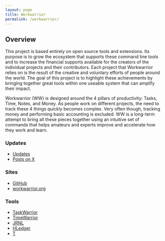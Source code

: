 ```yaml
---
layout: page
title: Workwarrior
permalink: /workwarrior/
---
```



<div class="home-columns">
  <div class="column-left">
<div class="home">
<h2>Overview</h2>
 <p>This project is based entirely on open source tools and extensions. Its purpose is to grow the ecosystem that supports these command line tools and to increase the financial supports available for the creators of the individual projects and their contributors. Each project that Workwarrior relies on is the result of the creative and voluntary efforts of people around the world. The goal of this project is to highlight these achievements by bringing together great tools within one useable system that can amplify their impact.</p>

<p>Workwarrior (WW) is designed around the 4 pillars of productivity: Tasks, Time, Notes, and Money. As people work on different projects, the need to track these 4 things quickly becomes complex. Very often though, tracking money and performing basic accounting is excluded. WW is a long-term attempt to bring all these pieces together using an intuitive set of commands that helps amateurs and experts improve and accelerate how they work and learn.</p>
</div>
</div>


 <div class="column-right">
<h3>Updates</h3>
<ul>
    <li>
      <a href="categories/workwarrior/">Updates</a></li>
    <li>
      <a href="https://x.com/workwarrior">Posts on X</a></li>
</ul>

<h3>Sites</h3>
<ul>
    <li>
      <a href="https://github.com/babbworks/workwarrior">GitHub</a></li>
    <li>
      <a href="https://workwarrior.org">workwarrior.org</a></li>
</ul>
<h3>Tools</h3>
<ul>
    <li>
      <a href="https://github.com/GothenburgBitFactory/taskwarrior">TaskWarrior</a></li>
    <li>
      <a href="https://github.com/GothenburgBitFactory/timewarrior">TimeWarrior</a></li>
    <li>
      <a href="https://github.com/jrnl-org/jrnl">JRNL</a></li>
    <li>
      <a href="https://github.com/simonmichael/hledger">HLedger</a></li>
    <li>
      <a href="http://ginatrapani.github.com/todo.txt-cli">T</a></li>
</ul>
  </div>
</div>